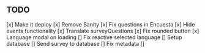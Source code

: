 ## TODO

[x] Make it deploy
[x] Remove Sanity
[x] Fix questions in Encuesta
[x] Hide events functionality
[x] Translate surveyQuestions
[x] Fix rounded button
[x] Language modal on loading
[] Fix reactive selected language
[] Setup database
[] Send survey to database
[] Fix metadata
[]
